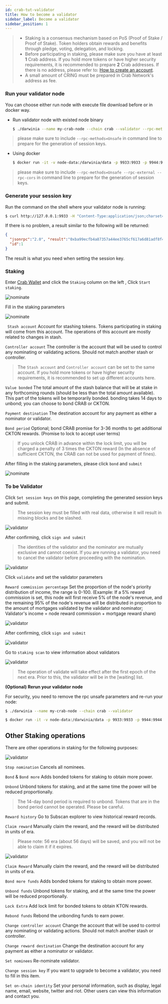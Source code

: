 ```yaml
---
id: crab-tut-validator
title: How to become a validator
sidebar_label: Become a validator
sidebar_position: 1
---
```


> - Staking is a consensus mechanism based on PoS (Proof of Stake / Proof of Stake). Token holders obtain rewards and benefits through pledge, voting, delegation, and locking.  
> - Before participating in staking, please make sure you have at least **1** Crab address. If you hold more tokens or have higher security requirements, it is recommended to prepare **2** Crab addresses. If there is no address, please refer to: [How to create an account](../crab-tut-create-account.md).  
> - A small amount of CRING must be prepared in Crab Network's address as fee. 

### Run your validator node

You can choose either run node with execute file download before or in docker way. 

- Run validator node with existed node binary

  ```bash
  $ ./darwinia --name my-crab-node --chain crab --validator --rpc-methods=Unsafe
  ```

> please make sure to include `--rpc-methods=Unsafe` in command line to prepare for the generation of session keys.

- Using docker

  ```bash
  $ docker run -it -v node-data:/darwinia/data -p 9933:9933 -p 9944:9944 quay.io/darwinia-network/darwinia:v0.11.4 --base-path /darwinia/data --name my-crab-node --chain crab --validator --rpc-methods=Unsafe --rpc-external --rpc-cors all
  ```

> please make sure to include `--rpc-methods=Unsafe --rpc-external --rpc-cors` in command line to prepare for the generation of session keys.

### Generate your session key

Run the command on the shell where your validator node is running:

```sh
$ curl http://127.0.0.1:9933 -H "Content-Type:application/json;charset=utf-8" -d '{ "jsonrpc":"2.0", "id":1, "method":"author_rotateKeys", "params": [] }'
```

If there is no problem, a result similar to the following will be returned:

```json
{
  "jsonrpc":"2.0", "result":"0xba99ecfb4a87357a44ee3765cf617a6d81adf8f43e522db52e348d2e9d45ccde12d53d562e14bb18523fbc3032b786f44b2b92340f4756386d4baec68bbfb882bbaccce1440c84d7f5b67c8ecb956345130d5dbd07adfeba3d9482f95d9dec6c68d085323e61590f850c38244dd2d2bc4055548d9edfd0471f47da7667c17fe8",
  "id":1
}
```

The result is what you need when setting the session key.

### Staking

Enter [Crab Wallet](https://apps.darwinia.network) and click the `Staking` column on the left , Click `Start staking`.

![nominate](../../assets/tut/staking-norminator/1.png)

Fill in the staking parameters

![nominate](../../assets/tut/staking-norminator/2.png)

` Stash account` Account for stashing tokens. Tokens participating in staking will come from this account. The operations of this account are mostly related to changes in stash.

`Controller account`  The controller is the account that will be used to control any nominating or validating actions. Should not match another stash or controller.

> The `Stash account` and `Controller account` can be set to the same account. If you hold more tokens or have higher security requirements, it is recommended to set up different accounts here.

`Value bonded` The total amount of the stash balance that will be at stake in any forthcoming rounds (should be less than the total amount available).  This part of the tokens will be temporarily bonded. bonding takes 14 days to unbond; you can choose to bond CRAB or CKTON.

`Payment destination` The destination account for any payment as either a nominator or validator.

`Bond period` Optional; bond CRAB promise for 3-36 months to get additional CKTON rewards. (Promise to lock to accept user terms)

> If you unlock CRAB in advance within the lock limit, you will be charged  a penalty of 3 times the CKTON reward (In the absence of sufficient CKTON, the CRAB can not be used for payment of fines).

After filling in the staking parameters, please click `bond` and `submit`

![nominate](../../assets/tut/staking-norminator/3.png)

### To be Validator

Click `Set session keys` on this page, completing the generated session keys and submit.

> The session key must be filled with real data, otherwise it will result in missing blocks and be slashed.

![validator](../../assets/tut/validator/v1.png)

After confirming, click `sign and submit`

> The identities of the validator and the nominator are mutually exclusive and cannot coexist. If you are running a validator, you need to cancel the validator before proceeding with the nomination.

![validator](../../assets/tut/validator/v2.png)

Click `validate` and set the validator parameters

`Reward commission percentage` Set the proportion of the node's priority distribution of income, the range is 0-100. (Example: If a 5% reward commission is set, this node will first receive 5% of the node's revenue, and the remaining 95% of the node's revenue will be distributed in proportion to the amount of mortgages validated by the validator and nominator; Validator's income = node reward commission + mortgage reward share)

![validator](../../assets/tut/validator/v3.png)

After confirming, click `sign and submit`

![validator](../../assets/tut/validator/v4.png)

Go to `staking scan` to view information about validators

![validator](../../assets/tut/validator/v5.png)

> The operation of validate will take effect after the first epoch of the next era. Prior to this, the validator will be in the [waiting] list.

**(Optional) Rerun your validator node**

For security, you need to remove the rpc unsafe parameters and re-run your node:

```bash
$ ./darwinia --name my-crab-node --chain crab --validator
```

```bash
$ docker run -it -v node-data:/darwinia/data -p 9933:9933 -p 9944:9944 quay.io/darwinia-network/darwinia:v0.11.4 --base-path /darwinia/data --name my-crab-node --chain crab --validator
```

## Other Staking operations

There are other operations in staking for the following purposes:

![validator](../../assets/tut/validator/v6.png)

`Stop nomination` Cancels all nominees.

`Bond` & `Bond more` Adds bonded tokens for staking to obtain more power.

`Unbond` Unbond tokens for staking, and at the same time the power will be reduced proportionally.

> The 14-day bond period is required to unbond. Tokens that are in the bond period cannot be operated. Please be careful.

`Reward history` Go to Subscan explorer to view historical reward records.

`Claim reward` Manually claim the reward, and the reward will be distributed in units of era.

> Please note: 56 era (about 56 days) will be saved, and you will not be able to claim it if it expires.

![validator](../../assets/tut/validator/v7.png)

`Claim Reward` Manually claim the reward, and the reward will be distributed in units of era.

`Bond more funds` Adds bonded tokens for staking to obtain more power.

`Unbond funds` Unbond tokens for staking, and at the same time the power will be reduced proportionally. 

`Lock Extra` Add lock limit for bonded tokens to obtain KTON rewards.

`Rebond funds` Rebond the unbonding funds to earn power.

`Change controller account` Change the account  that will be used to control any nominating or validating actions. Should not match another stash or controller.

`Change reward destination` Change the destination account for any payment as either a nominator or validator.

`Set nominees` Re-nominate validator.

`Change session key` If you want to upgrade to become a validator, you need to fill in this item. 

`Set on-chain identity` Set your personal information, such as display, legal name, email, website, twitter and riot. Other users can view this information and contact you.
